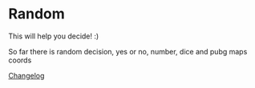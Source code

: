 # Random
This will help you decide! :)

So far there is random decision, yes or no, number, dice and pubg maps coords

[Changelog](https://github.com/Thomrl/Random/blob/master/changes.txt)
